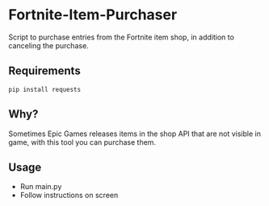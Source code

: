 # Fortnite-Item-Purchaser
Script to purchase entries from the Fortnite item shop, in addition to canceling the purchase.

## Requirements
```pip install requests```

## Why?
Sometimes Epic Games releases items in the shop API that are not visible in game, with this tool you can purchase them.

## Usage
- Run main.py
- Follow instructions on screen